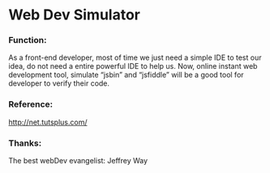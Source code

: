 # Web Dev Simulator

### Function: 
  As a front-end developer, most of time we just need a simple IDE to test our idea, do not need a entire powerful IDE to help us. Now, online instant web development tool, simulate “jsbin” and “jsfiddle” will be a good tool for developer to verify their code.

### Reference: 
  http://net.tutsplus.com/

### Thanks:
  The best webDev evangelist: Jeffrey Way
